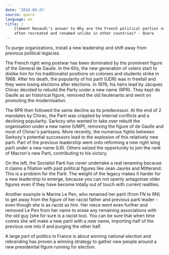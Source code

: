 ```yaml
---
date: '2018-08-25'
source: quora
language: en
title: |
    Clément Renaud\'s answer to Why are the French political parties so
    often recreated and renamed unlike in other countries? - Quora
---
```


To purge organizations, install a new leadership and shift away from
previous political legacies.

The French right wing postwar has been dominated by the prominent figure
of the General de Gaulle. In the 60s, the new generation of voters start
to dislike him for his traditionalist positions on colonies and students
strike in 1968. After his death, the popularity of his parti (UDR) was
in freefall and they were losing elections after elections. In 1976, his
heirs lead by Jacques Chirac decided to rebuild the Party under a new
name (RPR). They kept de Gaulle as an historical figure, removed the old
lieutenants and went on promoting the modernisation.

The RPR then followed the same decline as its predecessor. At the end of
2 mandates by Chirac, the Parti was crippled by internal conflicts and a
declining popularity. Sarkozy who wanted to take over rebuilt the
organisation under a new name (UMP), removing the figure of de Gaulle
and most of Chirac's partisans. More recently, the numerous fights
between Sarkozy's potential successors lead to the explosion of this
relatively new parti. Part of the previous leadership went onto
reforming a new right wing parti under a new name (LR). Others seized
the opportunity to join the rank of Macron's new Parti, contributing to
his victory.

On the left, the Socialist Parti has never undertake a real renaming
because it claims a filiation with past political figures like Jean
Jaurès and Mitterand. This is a problem for the Parti. The weight of the
legacy makes it harder for a new leadership to emerge, because you can
not openly antagonise older figures even if they have become totally out
of touch with current realities.

Another example is Marine Le Pen, who renamed her parti (from FN to RN)
to get away from the figure of her racist father and previous parti
leader - even though she is as racist as him. Her niece went even
further and removed Le Pen from her name to erase any remaining
associations with the old guy (she for sure is a racist too). You can be
sure that when time comes she will make a new parti with a new name,
importing half of the previous one into if and purging the other half.

A large part of politics in France is about winning national election
and rebranding has proven a winning strategy to gather new people around
a new presidential figure running for election.

